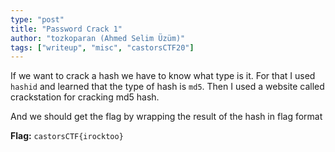 ```yaml
---
type: "post"
title: "Password Crack 1"
author: "tozkoparan (Ahmed Selim Üzüm)"
tags: ["writeup", "misc", "castorsCTF20"]
---
```


If we want to crack a hash we have to know what type is it. For that I used `hashid`
and learned that the type of hash is `md5`. Then I used a website called crackstation
for cracking md5 hash.

And we should get the flag by wrapping the result of the hash in flag format

**Flag:** `castorsCTF{irocktoo}`
